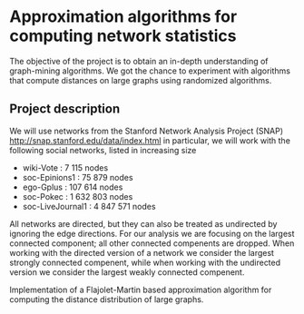# Approximation algorithms for computing network statistics
The objective of the project is to obtain an in-depth understanding of graph-mining algorithms. We got the chance to experiment with algorithms that compute distances on large graphs using randomized algorithms.
## Project description
We will use networks from the Stanford Network Analysis Project (SNAP) http://snap.stanford.edu/data/index.html in particular, we will work with the following social networks, listed in increasing size
* wiki-Vote : 7 115 nodes
* soc-Epinions1 : 75 879 nodes
* ego-Gplus : 107 614 nodes
* soc-Pokec : 1 632 803 nodes
* soc-LiveJournal1 : 4 847 571 nodes

All networks are directed, but they can also be treated as undirected by ignoring the edge directions. For our analysis we are focusing on the largest connected component; all other connected compenents are dropped. When working with the directed version of a network we consider the largest strongly connected compenent, while when working with the undirected version we consider the largest weakly connected compenent.


Implementation of a Flajolet-Martin based approximation algorithm for computing the distance distribution of large graphs.
